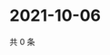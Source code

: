 # 2021-10-06

共 0 条

<!-- BEGIN WEIBO -->
<!-- 最后更新时间 Wed Oct 06 2021 09:54:00 GMT+0800 (China Standard Time) -->

<!-- END WEIBO -->
